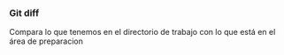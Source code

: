 ### Git diff

Compara lo que tenemos en el directorio de trabajo con lo que está en el área de preparacion